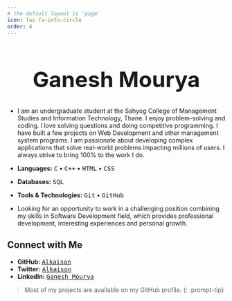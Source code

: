 ```yaml
---
# the default layout is 'page'
icon: fas fa-info-circle
order: 4
---
```


<div align="center">
    <h1 style="font-size:50px;">Ganesh Mourya</h1>
</div>

- I am an undergraduate student at the Sahyog College of Management Studies and Information Technology, Thane. I enjoy problem-solving and coding. I love solving questions and doing competitive programming. <!-- I am well-versed in Computer Science fundamentals like OOPS, Operating Systems, Database Management Systems, and Computer Networks and I also have a keen interest in High-Level System Design. --> I have built a few projects on Web Development and other management system programs. I am passionate about developing complex applications that solve real-world problems impacting millions of users. I always strive to bring 100% to the work I do.

- **Languages:**  <kbd>C</kbd> • <kbd>C++</kbd> • <kbd>HTML</kbd> • <kbd>CSS</kbd> 
- **Databases:**  <kbd>SQL</kbd>
- **Tools & Technologies:**  <kbd>Git</kbd> • <kbd>GitHub</kbd> 
- Looking for an opportunity to work in a challenging position combining my skills in Software Development field, which provides professional development, interesting experiences and personal growth.

## Connect with Me

- **GitHub:**  <kbd><a href="https://github.com/alkaison" target="_blank">Alkaison</a></kbd>
- **Twitter:**  <kbd><a href="https://twitter.com/alkaison" target="_blank">Alkaison</a></kbd>
- **LinkedIn:**  <kbd><a href="https://linkedin.com/in/alkaison" target="_blank">Ganesh Mourya</a></kbd>

> Most of my projects are available on my GitHub profile. 
{: .prompt-tip}